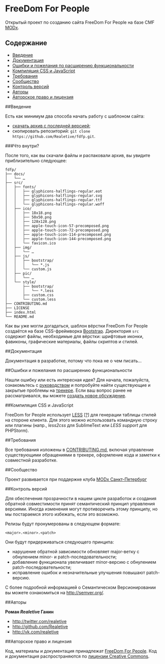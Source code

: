 FreeDom For People
====

Открытый проект по созданию сайта FreeDom For People на базе CMF [MODx](http://modx.com).

## Содержание

 - [Введение](#Введение)
 - [Документация](#Документация)
 - [Ошибки и пожелания по расширению функциональности](#Ошибки-и-пожелания-по-расширению-функциональности)
 - [Компиляция CSS и JavaScript](#Компиляция-CSS-и-JavaScript)
 - [Требования](#Требования)
 - [Сообщество](#Сообщество)
 - [Контроль версий](#Контроль-версий)
 - [Авторы](#Авторы)
 - [Авторское право и лицензия](#Авторское-право-и-лицензия)

##Введение

Есть как минимум два способа начать работу с шаблоном сайта:

 - [скачать архив с последней версией](https://github.com/Realetive/fdfp/archive/master.zip);
 - скопировать репозиторий: ```git clone https://github.com/Realetive/fdfp.git```.

###Что внутри?

После того, как вы скачали файлы и распаковали архив, вы увидите приблизительно следующее:

```
fdfp/
├── docs/
│   └── …
├── src/
│   ├── fonts/
│   │   ├── glyphicons-halflings-regular.eot
│   │   ├── glyphicons-halflings-regular.svg
│   │   ├── glyphicons-halflings-regular.ttf
│   │   └── glyphicons-halflings-regular.woff
│   ├── ico/
│   │   ├── 18x18.png
│   │   ├── 50x50.png
│   │   ├── 128x128.png
│   │   ├── apple-touch-icon-57-precomposed.png
│   │   ├── apple-touch-icon-72-precomposed.png
│   │   ├── apple-touch-icon-114-precomposed.png
│   │   ├── apple-touch-icon-144-precomposed.png
│   │   └── favicon.ico
│   ├── img/
│   │   └── …
│   ├── js/
│   │   ├── bootstrap/
│   │   │   └── *.js
│   │   └── custom.js
│   ├── pic/
│   │   └── …
│   └── style/
│       ├── bootstrap/
│       │   └── *.less
│       ├── custom.css
│       └── custom.less
├── CONTRIBUTING.md
├── LICENSE
├── index.html
└── README.md
```

Как вы уже могли догадаться, шаблон вёрстки FreeDom For People создаётся на базе CSS-фреймворка [Bootstrap](http://getbootstrap.com/).
Директория ```src``` содержит файлы, необходимые для вёрстки: шрифтовые иконки, фавиконы, графические материалы, файлы скриптов и стилей.

##Документация

Документация в разработке, потому что пока не о чем писать…

##Ошибки и пожелания по расширению функциональности

Нашли ошибку или есть интересная идея? Для начала, пожалуйста, ознакомьтесь с [руководством](http://google.com) и попробуйте найти существующие и закрытые проблемы на [трекере](https://github.com/Realetive/fdfp/issues). Если ваш вопрос ранее не рассматривался, вы можете [создать новое обсуждение](https://github.com/Realetive/fdfp/issues/new).

##Компиляция CSS и JavaScript

FreeDom for People использует [LESS](http://lesscss.org/) [[?]](http://ru.wikipedia.org/wiki/LESS_(%D1%8F%D0%B7%D1%8B%D0%BA_%D1%81%D1%82%D0%B8%D0%BB%D0%B5%D0%B9)) для генерации таблицы стилей на стороне клиента. Для этого можно использовать командную строку или плагины (напр., *less2css* для SublimeText или *LESS support* для PHPStorm).

##Требования

Все требования изложены в [CONTRIBUTING.md](CONTRIBUTING.md), включая управление существующими обращениями в трекере, оформление кода и заметки к совместной разработке.

##Сообщество

Проект развивается при поддержке клуба [MODx Санкт-Петербург](http://modx.spb.ru)

##Контроль версий

Для обеспечения прозрачности в нашем цикле разработок и создания обратной совместимости принят семантический принцип управления версиями. Иногда изменения могут противоречить этому принципу, но мы постараемся этого избежать, если это возможно.

Релизы будут пронумерованы в следующем формате:

`<major>.<minor>.<patch>`

Они будут придерживаться следующего принципа:

 - нарушение обратной зависимости обновляет major-ветку с обнулением minor- и patch-последовательности;
 - добавление функционала увеличивает minor-версию с обнулением patch-последовательности;
 - исправление ошибок и незначительные улучшения повышают patch-версию.

С более подробной информацией о Семантическом Версионировании вы можете ознакомиться на <http://semver.org/>.

##Авторы

**Роман *Realetive* Ганин**

 - <http://twitter.com/realetive>
 - <http://github.com/Realetive>
 - <http://vk.com/realetive>

##Авторское право и лицензия

Код, материалы и документация принадлежат [FreeDom For People](http://fdfp.ru). Код и документация распространяются по [лицензии Creative Commons](LICENSE).
